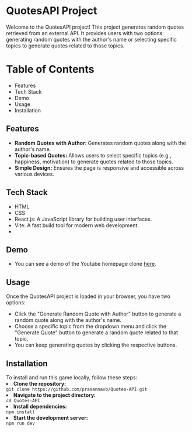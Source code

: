 # QuotesAPI Project

<p>Welcome to the QuotesAPI project! This project generates random quotes retrieved from an external API. It provides users with two options: generating random quotes with the author's name or selecting specific topics to generate quotes related to those topics.</p>

<h1>Table of Contents</h1>
<ul>
  <li>Features</li>
  <li>Tech Stack</li>
  <li>Demo</li>
  <li>Usage</li>
  <li>Installation</li>
</ul>

<h2>Features</h2>
<ul>
  <li><b>Random Quotes with Author: </b>Generates random quotes along with the author's name.</li>
  <li><b>Topic-based Quotes: </b> Allows users to select specific topics (e.g., happiness, motivation) to generate quotes related to those topics.</li>
  <li><b>Simple Design:</b>  Ensures the page is responsive and accessible across various devices.</li>
</ul>

<h2>Tech Stack</h2>
<ul>
  <li>HTML</li>
  <li>CSS</li>
  <li>React.js: A JavaScript library for building user interfaces.</li>
  <li>Vite: A fast build tool for modern web development.</li>
  <li></li>
</ul>

<h2>Demo</h2>
<ul>
  <li>You can see a demo of the Youtube homepage clone <a href='https://github.com/prasannavb/Quotes-API/'>here</a>.</li>
</ul>

<h2>Usage</h2>
<p>Once the QuotesAPI project is loaded in your browser, you have two options:</p>
  <ul>
    <li>Click the "Generate Random Quote with Author" button to generate a random quote along with the author's name.</li>
    <li>Choose a specific topic from the dropdown menu and click the "Generate Quote" button to generate a random quote related to that topic.</li>
    <li>You can keep generating quotes by clicking the respective buttons.</li>
  </ul>

<h2>Installation</h2>
<span>To install and run this game locally, follow these steps:</span>
<li><b>Clone the repository:</b></li>
<code>git clone https://github.com/prasannavb/Quotes-API.git</code><br/>
<li><b>Navigate to the project directory:</b></li>
<code>cd Quotes-API</code><br/>
<li><b>Install dependencies:</b></li>
<code>npm install</code><br/>
<li><b>Start the development server:</b></li>
<code>npm run dev</code><br/>
